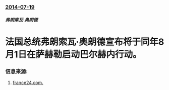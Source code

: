 ### [2014-07-19](/zh/news/2014/07/19/index.md)

##### 弗朗索瓦·奥朗德
#  法国总统弗朗索瓦·奥朗德宣布将于同年8月1日在萨赫勒启动巴尔赫内行动。 




### 信息来源:

1. [france24.com.](http://www.france24.com/en/20140719-hollande-announces-new-military-operation-west-africa/)
